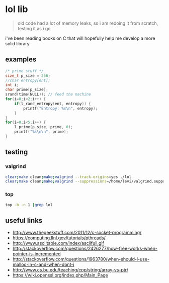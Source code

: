 # lol lib

> old code had a lot of memory leaks, so i am redoing it from scratch, testing it as i go

i've been reading books on C that will hopefully help me develop a more solid library.

## examples

```c
/* prime stuff */
size_t p_size = 256;
//char entropy[ent];
int i;
char prime[p_size];
srand(time(NULL)); // feed the machine
for(i=0;i<2;i++) {
    if(l_rand_entropy(ent, entropy)) {
        printf("Entropy: %s\n", entropy);
    }
}
for(i=0;i<5;i++) {
    l_prime(p_size, prime, 0);
    printf("%s\n\n", prime);
}
```

## testing

### valgrind

```bash
clear;make clean;make;valgrind --track-origins=yes ./lol
clear;make clean;make;valgrind --suppressions=/home/levi/valgrind.suppressions ./lol
```

### top

```bash
top -b -n 1 |grep lol
```

## useful links

* http://www.thegeekstuff.com/2011/12/c-socket-programming/
* https://computing.llnl.gov/tutorials/pthreads/
* http://www.asciitable.com/index/asciifull.gif
* http://stackoverflow.com/questions/2426277/how-free-works-when-pointer-is-incremented
* http://stackoverflow.com/questions/1963780/when-should-i-use-malloc-in-c-and-when-dont-i
* http://www.cs.bu.edu/teaching/cpp/string/array-vs-ptr/
* https://wiki.openssl.org/index.php/Main_Page

